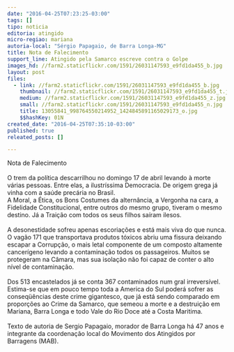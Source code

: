 ```yaml
---
date: "2016-04-25T07:23:25-03:00"
tags: []
tipo: noticia
editoria: atingido
micro-regiao: mariana
autoria-local: "Sérgio Papagaio, de Barra Longa-MG"
title: Nota de Falecimento
support_line: Atingido pela Samarco escreve contra o Golpe
images_hd: //farm2.staticflickr.com/1591/26031147593_e9fd1da455_b.jpg
layout: post
files:
  - link: //farm2.staticflickr.com/1591/26031147593_e9fd1da455_b.jpg
    thumbnail: //farm2.staticflickr.com/1591/26031147593_e9fd1da455_t.jpg
    medium: //farm2.staticflickr.com/1591/26031147593_e9fd1da455_z.jpg
    small: //farm2.staticflickr.com/1591/26031147593_e9fd1da455_n.jpg
    title: 13055841_998764550214952_1424845891165029173_o.jpg
    $$hashKey: 01N
created_date: "2016-04-25T07:35:10-03:00"
published: true
releated_posts: []

---
```

<p>Nota de Falecimento<br />
<br />
O trem da pol&iacute;tica descarrilhou no domingo 17 de abril levando &agrave; morte v&aacute;rias pessoas. Entre elas, a ilustr&iacute;ssima Democracia. De origem grega j&aacute; vinha com a sa&uacute;de prec&aacute;ria no Brasil.<br />
A Moral, a &Eacute;tica, os Bons Costumes da altern&acirc;ncia, a Vergonha na cara, a Fidelidade Constitucional, entre outros do mesmo grupo, tiveram o mesmo destino. J&aacute; a Trai&ccedil;&atilde;o com todos os seus filhos sa&iacute;ram ilesos.<br />
<br />
A desonestidade sofreu apenas escoria&ccedil;&otilde;es e est&aacute; mais viva do que nunca. O vag&atilde;o 171 que transportava produtos t&oacute;xicos abriu uma fissura deixando escapar a Corrup&ccedil;&atilde;o, o mais letal componente de um composto altamente cancer&iacute;geno levando a contamina&ccedil;&atilde;o todos os passageiros. Muitos se protegeram na C&acirc;mara, mas sua isola&ccedil;&atilde;o n&atilde;o foi capaz de conter o alto n&iacute;vel de contamina&ccedil;&atilde;o.&nbsp;<br />
<br />
Dos 513 encastelados j&aacute; se conta 367 contaminados num gral irrevers&iacute;vel. Estima-se que em pouco tempo toda a America do Sul poder&aacute; sofrer as conseq&uuml;&ecirc;ncias deste crime gigantesco, que j&aacute; est&aacute; sendo comparado em propor&ccedil;&otilde;es ao Crime da Samarco, que semeou a morte e a destrui&ccedil;&atilde;o em Mariana, Barra Longa e todo Vale do Rio Doce at&eacute; a Costa Maritima.<br />
<br />
Texto de autoria de Sergio Papagaio, morador de Barra Longa h&aacute; 47 anos e integrante da coordena&ccedil;&atilde;o local do Movimento dos Atingidos por Barragens (MAB).</p>
